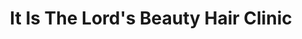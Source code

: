 ---
title: "It Is The Lord's Beauty Hair Clinic"
url: /accra/it-is-the-lords-beauty-hair-clinic/
shop: Kosmetik
---
